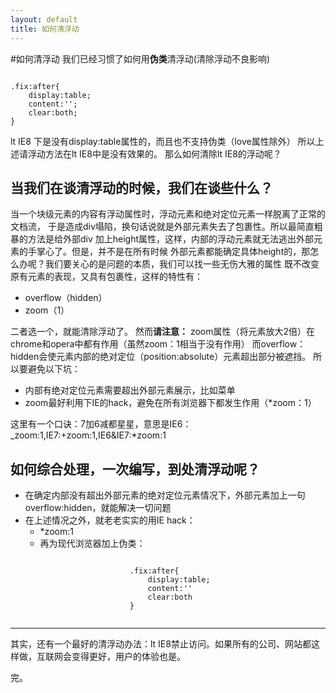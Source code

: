 ```yaml
---
layout: default
title: 如何清浮动
---
```

#如何清浮动
我们已经习惯了如何用<strong>伪类</strong>清浮动(清除浮动不良影响)
<pre><code>
.fix:after{
	display:table;
	content:'';
	clear:both;
}
</code></pre>
lt IE8 下是没有display:table属性的，而且也不支持伪类（love属性除外）
所以上述请浮动方法在lt IE8中是没有效果的。
那么如何清除lt IE8的浮动呢？
<h2>当我们在谈清浮动的时候，我们在谈些什么？</h2>
当一个块级元素的内容有浮动属性时，浮动元素和绝对定位元素一样脱离了正常的文档流，
于是造成div塌陷，换句话说就是外部元素失去了包裹性。所以最简直粗暴的方法是给外部div
加上height属性，这样，内部的浮动元素就无法逃出外部元素的手掌心了。但是，并不是在所有时候
外部元素都能确定具体height的，那怎么办呢？我们要关心的是问题的本质，我们可以找一些无伤大雅的属性
既不改变原有元素的表现，又具有包裹性，这样的特性有：
<ul>
	<li>overflow（hidden）</li>
	<li>zoom（1）</li>
</ul>
二者选一个，就能清除浮动了。
然而<strong>请注意：</strong>
zoom属性（将元素放大2倍）在chrome和opera中都有作用（虽然zoom：1相当于没有作用）
而overflow：hidden会使元素内部的绝对定位（position:absolute）元素超出部分被遮挡。
所以要避免以下坑：
<ul>
	<li>内部有绝对定位元素需要超出外部元素展示，比如菜单</li>
	<li>zoom最好利用下IE的hack，避免在所有浏览器下都发生作用（*zoom：1）</li>
</ul>
这里有一个口诀：7加6减都星星，意思是IE6：_zoom:1,IE7:+zoom:1,IE6&IE7:*zoom:1
<h2>如何综合处理，一次编写，到处清浮动呢？</h2>
<ul>
	<li>在确定内部没有超出外部元素的绝对定位元素情况下，外部元素加上一句overflow:hidden，就能解决一切问题</li>
	<li>在上述情况之外，就老老实实的用IE hack：
		<ul>
			<li>*zoom:1</li>
			<li>
				再为现代浏览器加上伪类：
				<pre><code>
					.fix:after{
						display:table;
						content:''
						clear:both
					}
				</code></pre>
			</li>
		</ul>
	</li>
</ul>
<hr/>
其实，还有一个最好的清浮动办法：lt IE8禁止访问。如果所有的公司、网站都这样做，互联网会变得更好，用户的体验也是。
<p>
完。
</p>